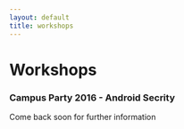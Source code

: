 ```yaml
---
layout: default
title: workshops
---
```


# Workshops

### Campus Party 2016 - Android Secrity

Come back soon for further information
